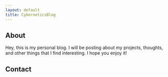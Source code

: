 ```yaml
---
layout: default
title: CyberneticsBlog
---
```


## About
Hey, this is my personal blog. I will be posting about my projects, thoughts, and other things that I find interesting. I hope you enjoy it!
    

## Contact
